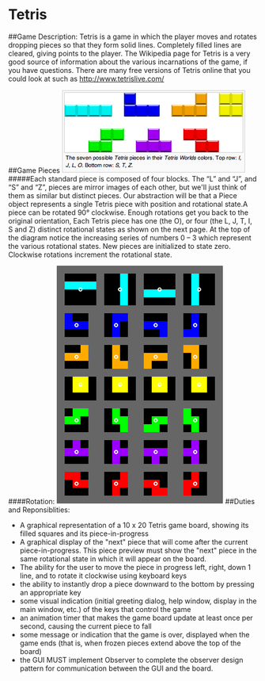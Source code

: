 # Tetris

##Game Description:
Tetris is a game in which the player moves and rotates dropping pieces so that they form solid lines. 
Completely filled lines are cleared, giving points to the player. 
The Wikipedia page for Tetris is a very good source of information about the various incarnations of the game, if you have questions. 
There are many free versions of Tetris online that you could look at such as http://www.tetrislive.com/

##Game Pieces
![Alt text](https://github.com/tuanhuynh52/Tetris/blob/master/1.png?raw=true "Optional 1")
#####Each standard piece is composed of four blocks. The “L” and “J”, and “S” and “Z”, pieces are mirror images of each other, but we'll just think of them as similar but distinct pieces.
Our abstraction will be that a Piece object represents a single Tetris piece with position and rotational state.A piece can be rotated 90° clockwise.
Enough rotations get you back to the original orientation, Each Tetris piece has one (the O), or four (the L, J, T, I, S and Z) 
distinct rotational states as shown on the next page. At the top of the diagram notice the increasing series of numbers 0 – 3 which represent the various rotational states. 
New pieces are initialized to state zero. Clockwise rotations increment the rotational state.

####Rotation: 
![Alt text](https://github.com/tuanhuynh52/Tetris/blob/master/2.png?raw=true "Optional 2")
##Duties and Reponsiblities:

* A graphical representation of a 10 x 20 Tetris game board, showing its filled squares and its piece-in-progress
* A graphical display of the "next" piece that will come after the current piece-in-progress. 
 This piece preview must show the "next" piece in the same rotational state in which it will appear on the board.
* The ability for the user to move the piece in progress left, right, down 1 line, and to rotate it clockwise using keyboard keys
* the ability to instantly drop a piece downward to the bottom by pressing an appropriate key
* some visual indication (initial greeting dialog, help window, display in the main window, etc.) of the keys that control the game
* an animation timer that makes the game board update at least once per second, causing the current piece to fall
* some message or indication that the game is over, displayed when the game ends (that is, when frozen pieces extend above the top of the board)
* the GUI MUST implement Observer to complete the observer design pattern for communication between the GUI and the board.

